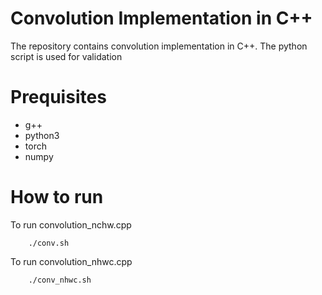 # Convolution Implementation in C++
The repository contains convolution implementation in C++. The python script is used for validation
# Prequisites
- g++
- python3
- torch
- numpy
# How to run
To run convolution_nchw.cpp
```
    ./conv.sh
```
To run convolution_nhwc.cpp
```
    ./conv_nhwc.sh
```
